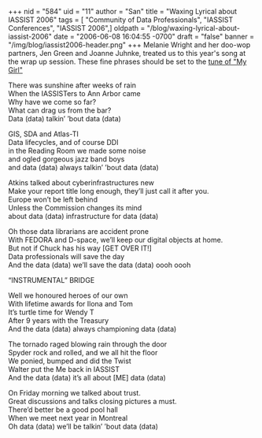 +++
nid = "584"
uid = "11"
author = "San"
title = "Waxing Lyrical about IASSIST 2006"
tags = [ "Community of Data Professionals", "IASSIST Conferences", "IASSIST 2006",]
oldpath = "/blog/waxing-lyrical-about-iassist-2006"
date = "2006-06-08 16:04:55 -0700"
draft = "false"
banner = "/img/blog/iassist2006-header.png"
+++
Melanie Wright and her doo-wop partners, Jen Green and Joanne Juhnke, treated us to this year's song at the wrap up session. These fine phrases should be set to the [tune of "My Girl"](http://www.thomas-distributing.com/midi/my_girl.mid)

There was sunshine after weeks of rain<br />
When the IASSISTers to Ann Arbor came<br />
Why have we come so far?<br />
What can drag us from the bar?<br />
Data (data) talkin’ ’bout data (data)

GIS, SDA and Atlas-TI<br />
Data lifecycles, and of course DDI<br />
in the Reading Room we made some noise<br />
and ogled gorgeous jazz band boys<br />
and data (data) always talkin’ ’bout data (data)

Atkins talked about cyberinfrastructures new<br />
Make your report title long enough, they’ll just call it after you.<br />
Europe won’t be left behind<br />
Unless the Commission changes its mind<br />
about data (data) infrastructure for data (data)

Oh those data librarians are accident prone<br />
With FEDORA and D-space, we’ll keep our digital objects at home.<br />
But not if Chuck has his way [GET OVER IT!]<br />
Data professionals will save the day<br />
And the data (data) we’ll save the data (data) oooh oooh

“INSTRUMENTAL” BRIDGE

Well we honoured heroes of our own<br />
With lifetime awards for Ilona and Tom<br />
It’s turtle time for Wendy T<br />
After 9 years with the Treasury<br />
And the data (data) always championing data (data)

The tornado raged blowing rain through the door<br />
Spyder rock and rolled, and we all hit the floor<br />
We ponied, bumped and did the Twist<br />
Walter put the Me back in IASSIST<br />
And the data (data) it’s all about [ME] data (data)

On Friday morning we talked about trust.<br />
Great discussions and talks closing pictures a must.<br />
There’d better be a good pool hall<br />
When we meet next year in Montreal<br />
Oh data (data) we’ll be talkin’ ’bout data (data) 
